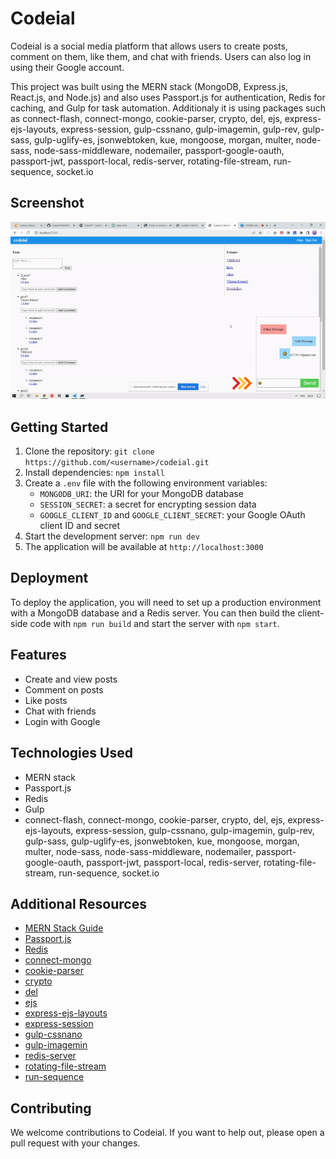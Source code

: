 # Codeial

Codeial is a social media platform that allows users to create posts, comment on them, like them, and chat with friends. Users can also log in using their Google account.

This project was built using the MERN stack (MongoDB, Express.js, React.js, and Node.js) and also uses Passport.js for authentication, Redis for caching, and Gulp for task automation. Additionaly it is using packages such as connect-flash, connect-mongo, cookie-parser, crypto, del, ejs, express-ejs-layouts, express-session, gulp-cssnano, gulp-imagemin, gulp-rev, gulp-sass, gulp-uglify-es, jsonwebtoken, kue, mongoose, morgan, multer, node-sass, node-sass-middleware, nodemailer, passport-google-oauth, passport-jwt, passport-local, redis-server, rotating-file-stream, run-sequence, socket.io

## Screenshot

![screenshot of codeial](./public/assets/gif/codeial.gif)

## Getting Started

1. Clone the repository: `git clone https://github.com/<username>/codeial.git`
2. Install dependencies: `npm install`
3. Create a `.env` file with the following environment variables:
   - `MONGODB_URI`: the URI for your MongoDB database
   - `SESSION_SECRET`: a secret for encrypting session data
   - `GOOGLE_CLIENT_ID` and `GOOGLE_CLIENT_SECRET`: your Google OAuth client ID and secret
4. Start the development server: `npm run dev`
5. The application will be available at `http://localhost:3000`

## Deployment

To deploy the application, you will need to set up a production environment with a MongoDB database and a Redis server. You can then build the client-side code with `npm run build` and start the server with `npm start`.

## Features

- Create and view posts
- Comment on posts
- Like posts
- Chat with friends
- Login with Google

## Technologies Used
- MERN stack
- Passport.js
- Redis
- Gulp
- connect-flash, connect-mongo, cookie-parser, crypto, del, ejs, express-ejs-layouts, express-session, gulp-cssnano, gulp-imagemin, gulp-rev, gulp-sass, gulp-uglify-es, jsonwebtoken, kue, mongoose, morgan, multer, node-sass, node-sass-middleware, nodemailer, passport-google-oauth, passport-jwt, passport-local, redis-server, rotating-file-stream, run-sequence, socket.io

## Additional Resources

- [MERN Stack Guide](https://blog.logrocket.com/mern-stack-a-guide-to-setting-up-a-full-stack-react-redux-app-using-mongodb-express-js-react-js-and-node-js/)
- [Passport.js](http://www.passportjs.org/)
- [Redis](https://redis.io/)
- [connect-mongo](https://www.npmjs.com/package/connect-mongo)
- [cookie-parser](https://www.npmjs.com/package/cookie-parser)
- [crypto](https://nodejs.org/api/crypto.html)
- [del](https://www.npmjs.com/package/del)
- [ejs](https://www.npmjs.com/package/ejs)
- [express-ejs-layouts](https://www.npmjs.com/package/express-ejs-layouts)
- [express-session](https://www.npmjs.com/package/express-session)
- [gulp-cssnano](https://www.npmjs.com/package/gulp-cssnano)
- [gulp-imagemin](https://www.npmjs.com/package/gulp-imagemin)
- [redis-server](https://www.npmjs.com/package/redis-server)
- [rotating-file-stream](https://www.npmjs.com/package/rotating-file-stream)
- [run-sequence](https://www.npmjs.com/package/run-sequence)

## Contributing

We welcome contributions to Codeial. If you want to help out, please open a pull request with your changes.

